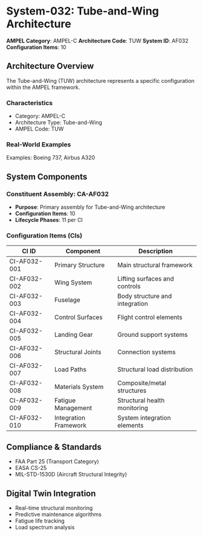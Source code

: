 # System-032: Tube-and-Wing Architecture

**AMPEL Category**: AMPEL-C
**Architecture Code**: TUW
**System ID**: AF032
**Configuration Items**: 10

## Architecture Overview

The Tube-and-Wing (TUW) architecture represents a specific configuration within the AMPEL framework.

### Characteristics
- Category: AMPEL-C
- Architecture Type: Tube-and-Wing
- AMPEL Code: TUW

### Real-World Examples
Examples: Boeing 737, Airbus A320

## System Components

### Constituent Assembly: CA-AF032
- **Purpose**: Primary assembly for Tube-and-Wing architecture
- **Configuration Items**: 10
- **Lifecycle Phases**: 11 per CI

### Configuration Items (CIs)

| CI ID | Component | Description |
|-------|-----------|-------------|
| CI-AF032-001 | Primary Structure | Main structural framework |
| CI-AF032-002 | Wing System | Lifting surfaces and controls |
| CI-AF032-003 | Fuselage | Body structure and integration |
| CI-AF032-004 | Control Surfaces | Flight control elements |
| CI-AF032-005 | Landing Gear | Ground support systems |
| CI-AF032-006 | Structural Joints | Connection systems |
| CI-AF032-007 | Load Paths | Structural load distribution |
| CI-AF032-008 | Materials System | Composite/metal structures |
| CI-AF032-009 | Fatigue Management | Structural health monitoring |
| CI-AF032-010 | Integration Framework | System integration elements |

## Compliance & Standards
- FAA Part 25 (Transport Category)
- EASA CS-25
- MIL-STD-1530D (Aircraft Structural Integrity)

## Digital Twin Integration
- Real-time structural monitoring
- Predictive maintenance algorithms
- Fatigue life tracking
- Load spectrum analysis
